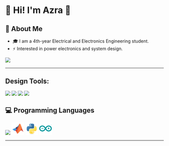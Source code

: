 # 👋 Hi! I'm Azra 🚀

## 🌟 About Me
- 🎓 I am a 4th-year Electrical and Electronics Engineering student.
- ⚡ Interested in power electronics and system design.

<img src="https://media0.giphy.com/media/v1.Y2lkPTc5MGI3NjExanFtOXBpejFpdjA1dGJubmU4ZmY2NG03dmYweTgxdnNkb2FpbGZrMyZlcD12MV9pbnRlcm5hbF9naWZfYnlfaWQmY3Q9Zw/GkdnvLZIrKVxtSDG22/giphy.gif" width="200"/>

---
## Design Tools:

<img src="https://upload.wikimedia.org/wikipedia/commons/2/2a/Altium_Designer_logo.svg" width="40"/> <img src="https://upload.wikimedia.org/wikipedia/commons/6/60/EasyEDA_Logo.svg" width="40"/> <img src="https://upload.wikimedia.org/wikipedia/commons/0/02/Eagle_logo.svg" width="40"/> <img src="https://upload.wikimedia.org/wikipedia/commons/8/88/KiCad_logo.svg" width="40"/>

## 💻 Programming Languages

<img src="https://devicon-website.vercel.app/api/c/original.svg" width="40"/> <img src="https://raw.githubusercontent.com/devicons/devicon/master/icons/matlab/matlab-original.svg" width="40"/> <img src="https://raw.githubusercontent.com/devicons/devicon/master/icons/python/python-original.svg" width="40"/> <img src="https://raw.githubusercontent.com/devicons/devicon/master/icons/arduino/arduino-original.svg" width="40"/> 


---
